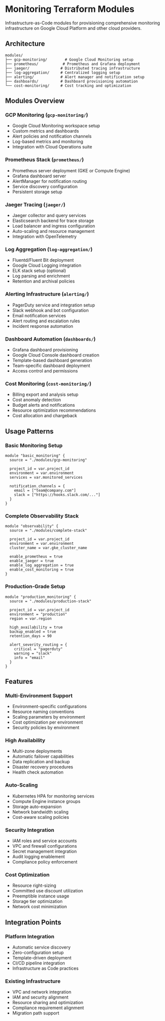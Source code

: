# Monitoring Terraform Modules

Infrastructure-as-Code modules for provisioning comprehensive monitoring infrastructure on Google Cloud Platform and other cloud providers.

## Architecture

```
modules/
├── gcp-monitoring/        # Google Cloud Monitoring setup
├── prometheus/           # Prometheus and Grafana deployment
├── jaeger/              # Distributed tracing infrastructure
├── log-aggregation/     # Centralized logging setup
├── alerting/            # Alert manager and notification setup
├── dashboards/          # Dashboard provisioning automation
└── cost-monitoring/     # Cost tracking and optimization
```

## Modules Overview

### GCP Monitoring (`gcp-monitoring/`)
- Google Cloud Monitoring workspace setup
- Custom metrics and dashboards
- Alert policies and notification channels
- Log-based metrics and monitoring
- Integration with Cloud Operations suite

### Prometheus Stack (`prometheus/`)
- Prometheus server deployment (GKE or Compute Engine)
- Grafana dashboard server
- AlertManager for notification routing
- Service discovery configuration
- Persistent storage setup

### Jaeger Tracing (`jaeger/`)
- Jaeger collector and query services
- Elasticsearch backend for trace storage
- Load balancer and ingress configuration
- Auto-scaling and resource management
- Integration with OpenTelemetry

### Log Aggregation (`log-aggregation/`)
- Fluentd/Fluent Bit deployment
- Google Cloud Logging integration
- ELK stack setup (optional)
- Log parsing and enrichment
- Retention and archival policies

### Alerting Infrastructure (`alerting/`)
- PagerDuty service and integration setup
- Slack webhook and bot configuration
- Email notification services
- Alert routing and escalation rules
- Incident response automation

### Dashboard Automation (`dashboards/`)
- Grafana dashboard provisioning
- Google Cloud Console dashboard creation
- Template-based dashboard generation
- Team-specific dashboard deployment
- Access control and permissions

### Cost Monitoring (`cost-monitoring/`)
- Billing export and analysis setup
- Cost anomaly detection
- Budget alerts and notifications
- Resource optimization recommendations
- Cost allocation and chargeback

## Usage Patterns

### Basic Monitoring Setup
```hcl
module "basic_monitoring" {
  source = "./modules/gcp-monitoring"

  project_id = var.project_id
  environment = var.environment
  services = var.monitored_services

  notification_channels = {
    email = ["team@company.com"]
    slack = ["https://hooks.slack.com/..."]
  }
}
```

### Complete Observability Stack
```hcl
module "observability" {
  source = "./modules/complete-stack"

  project_id = var.project_id
  environment = var.environment
  cluster_name = var.gke_cluster_name

  enable_prometheus = true
  enable_jaeger = true
  enable_log_aggregation = true
  enable_cost_monitoring = true
}
```

### Production-Grade Setup
```hcl
module "production_monitoring" {
  source = "./modules/production-stack"

  project_id = var.project_id
  environment = "production"
  region = var.region

  high_availability = true
  backup_enabled = true
  retention_days = 90

  alert_severity_routing = {
    critical = "pagerduty"
    warning = "slack"
    info = "email"
  }
}
```

## Features

### Multi-Environment Support
- Environment-specific configurations
- Resource naming conventions
- Scaling parameters by environment
- Cost optimization per environment
- Security policies by environment

### High Availability
- Multi-zone deployments
- Automatic failover capabilities
- Data replication and backup
- Disaster recovery procedures
- Health check automation

### Auto-Scaling
- Kubernetes HPA for monitoring services
- Compute Engine instance groups
- Storage auto-expansion
- Network bandwidth scaling
- Cost-aware scaling policies

### Security Integration
- IAM roles and service accounts
- VPC and firewall configurations
- Secret management integration
- Audit logging enablement
- Compliance policy enforcement

### Cost Optimization
- Resource right-sizing
- Committed use discount utilization
- Preemptible instance usage
- Storage tier optimization
- Network cost minimization

## Integration Points

### Platform Integration
- Automatic service discovery
- Zero-configuration setup
- Template-driven deployment
- CI/CD pipeline integration
- Infrastructure as Code practices

### Existing Infrastructure
- VPC and network integration
- IAM and security alignment
- Resource sharing and optimization
- Compliance requirement alignment
- Migration path support
